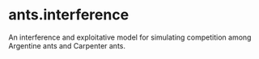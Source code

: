 # ants.interference
An interference and exploitative model for simulating competition among Argentine ants and Carpenter ants.
